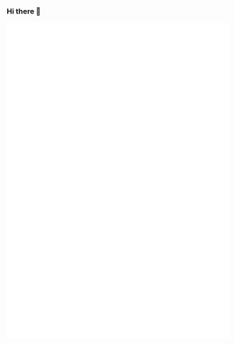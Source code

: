 <!-- markdownlint-disable-next-line first-line-h1 -->
### Hi there 👋

![Metrics](/github-metrics.svg)
